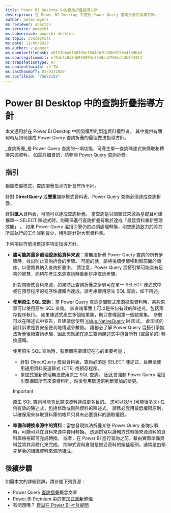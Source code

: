 ```yaml
---
title: Power BI Desktop 中的查詢折疊指導方針
description: 在 Power BI Desktop 中達到 Power Query 查詢折疊的指導方針。
author: peter-myers
ms.reviewer: asaxton
ms.service: powerbi
ms.subservice: powerbi-desktop
ms.topic: conceptual
ms.date: 11/09/2019
ms.author: v-pemyer
ms.openlocfilehash: e8123bba9f68305e1944dbfb280b5255e4fb9b48
ms.sourcegitcommit: ef9ab7c0d84b926094c33e8aa2765cd43b844314
ms.translationtype: HT
ms.contentlocale: zh-TW
ms.lasthandoff: 01/03/2020
ms.locfileid: "75622152"
---
```

# <a name="query-folding-guidance-in-power-bi-desktop"></a>Power BI Desktop 中的查詢折疊指導方針

本文適用於在 Power BI Desktop 中開發模型的製造資料模型者。 其中提供有關何時及如何達成 Power Query 查詢折疊的最佳做法指導方針。

_查詢折疊_是 Power Query 查詢的一項功能，可產生單一查詢陳述式來擷取和轉換來源資料。 如需詳細資訊，請參閱 [Power Query 查詢折疊](/power-query/power-query-folding)。

## <a name="guidance"></a>指引

根據模型模式，查詢摺疊指導方針會有所不同。

針對 **DirectQuery** 或**雙重**儲存模式資料表，Power Query 查詢必須達成查詢折疊。

針對**匯入**資料表，可能可以達成查詢折疊。 當查詢是以關聯式來源為基礎且可建構單一 SELECT 陳述式時，則確保進行查詢折疊有助於達成「最佳資料重新整理效能」  。 如果 Power Query 混搭引擎仍然必須處理轉換，則您應該致力於將其所需執行的工作減到最少，特別是針對大型資料集。

下列項目符號清單提供特定指導方針。

- **盡可能將最多處理委派給資料來源**：當無法折疊 Power Query 查詢的所有步驟時，找出防止查詢折疊的步驟。 可能的話，請將後續步驟移到較前面的順序，以便將其納入查詢折疊中。 請注意，Power Query 混搭引擎可能具有足夠的智慧，能夠在產生來源查詢時重新排序查詢步驟。

    針對關聯式資料來源，如果防止查詢折疊之步驟可在單一 SELECT 陳述式中或在預存程序的程序性邏輯內達成，請考慮使用原生 SQL 查詢，如下所述。

- **使用原生 SQL 查詢**：當 Power Query 查詢從關聯式來源擷取資料時，某些來源可以使用原生 SQL 查詢。 該查詢事實上可以是任何有效的陳述式，包括預存程序執行。 如果陳述式產生多個結果集，則只會傳回第一個結果集。 參數可以在陳述式中宣告，且建議您使用 [Value.NativeQuery](/powerquery-m/value-nativequery) M 函式。 此函式的設計訴求是要安全便利地傳遞參數值。 請務必了解 Power Query 混搭引擎無法折疊後續查詢步驟，因此您應該在原生查詢陳述式中包含所有 (或最多的) 轉換邏輯。

    使用原生 SQL 查詢時，有兩個需要謹記在心的重要考量：

    - 針對 DirectQuery 模型資料表，查詢必須是 SELECT 陳述式，且無法使用通用資料表運算式 (CTE) 或預存程序。
    - 累加式重新整理無法使用原生 SQL 查詢。 因此會強制 Power Query 混搭引擎擷取所有來源資料列，然後套用篩選來判斷累加的變更。

    > [!IMPORTANT]
    > 原生 SQL 查詢可能會比擷取資料達成更多目的。 您可以執行 (可能很多次) 任何有效的陳述式，包括修改或刪除資料的陳述式。 請務必套用最低權限原則，以確保用來存取資料庫的帳戶只具有必要資料的讀取權限。

- **準備和轉換來源中的資料**：當您發現無法折疊某些 Power Query 查詢步驟時，可能可以在資料來源中套用轉換。 透過撰寫以邏輯方式轉換來源資料的資料庫檢視即可完成轉換。 或者，在 Power BI 進行查詢之前，藉由實際準備資料並將其具體化來完成。 關聯式資料倉儲是備妥資料的絕佳範例，通常是由預先整合的組織資料來源所組成。

## <a name="next-steps"></a>後續步驟

如需本文的詳細資訊，請參閱下列資源︰

- Power Query [查詢摺疊](/power-query/power-query-folding)概念文章
- [Power BI Premium 中的累加式重新整理](../service-premium-incremental-refresh.md)
- 有問題嗎？ [嘗試在 Power BI 社群提問](https://community.powerbi.com/)
